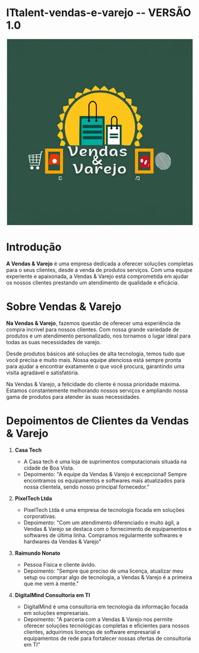 # ITtalent-vendas-e-varejo -- VERSÃO 1.0
<h4 align="center">
<img  src="Vendas & Varejo.png"/><br>
</h4>

# Introdução
<b>A Vendas & Varejo</b> é uma empresa dedicada a oferecer soluções completas para o seus clientes, desde a venda de produtos serviços. Com uma equipe experiente e apaixonada, a Vendas & Varejo está comprometida em ajudar os nossos clientes prestando um atendimento de qualidade e eficácia.

# Sobre Vendas & Varejo
<b>Na Vendas & Varejo</b>, fazemos questão de oferecer uma experiência de compra incrível para nossos clientes. Com nossa grande variedade de produtos e um atendimento personalizado, nos tornamos o lugar ideal para todas as suas necessidades de varejo. 

Desde produtos básicos até soluções de alta tecnologia, temos tudo que você precisa e muito mais. Nossa equipe atenciosa está sempre pronta para ajudar a encontrar exatamente o que você procura, garantindo uma visita agradável e satisfatória. 

Na Vendas & Varejo, a felicidade do cliente é nossa prioridade máxima. Estamos constantemente melhorando nossos serviços e ampliando nossa gama de produtos para atender às suas necessidades.

# Depoimentos de Clientes da Vendas & Varejo

1. **Casa Tech**
    - A Casa tech é uma loja de suprimentos computacionais situada na cidade de Boa Vista.
    - Depoimento: "A equipe da Vendas & Varejo é excepcional! Sempre encontramos os equipamentos e softwares mais atualizados para nossa clientela, sendo nosso principal fornecedor."

2. **PixelTech Ltda**
    - PixelTech Ltda é uma empresa de tecnologia focada em soluções corporativas. 
    - Depoimento: "Com um atendimento diferenciado e muito ágil, a Vendas & Varejo se destaca com o fornecimento de equipamentos e softwares de última linha. Compramos regularmente softwares e hardwares da Vendas & Varejo"

3. **Raimundo Nonato**
    - Pessoa Física e cliente ávido.
    - Depoimento: "Sempre que preciso de uma licença, atualizar meu setup ou comprar algo de tecnologia, a Vendas & Varejo é a primeira que me vem à mente."

4. **DigitalMind Consultoria em TI**
    - DigitalMind é uma consultoria em tecnologia da informação focada em soluções empresariais. 
    - Depoimento: "A parceria com a Vendas & Varejo nos permite oferecer soluções tecnológicas completas e eficientes para nossos clientes, adquirimos licenças de software empresarial e equipamentos de rede para fortalecer nossas ofertas de consultoria em TI"
